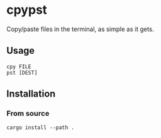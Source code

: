 # cpypst

Copy/paste files in the terminal, as simple as it gets.

## Usage

```shell
cpy FILE
pst [DEST]
```

## Installation

### From source

```shell
cargo install --path .
```
